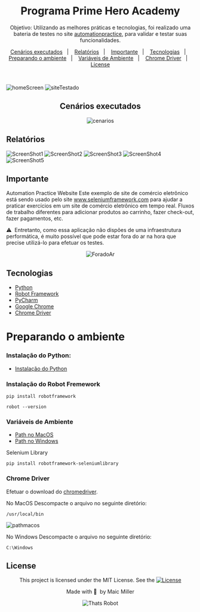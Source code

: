 <div align="center">
  
# Programa Prime Hero Academy
  
Objetivo: Utilizando as melhores práticas e tecnologias, foi realizado uma bateria de testes no site [automationpractice](http://automationpractice.com/index.php), para validar e testar suas funcionalidades.
  
</div>
  
<p align="center">
  <a href="#Cenários-executados">Cenários executados</a>&nbsp;&nbsp;&nbsp;|&nbsp;&nbsp;&nbsp;
  <a href="#Relatórios">Relatórios</a>&nbsp;&nbsp;&nbsp;|&nbsp;&nbsp;&nbsp;
  <a href="#Importante">Importante</a>&nbsp;&nbsp;&nbsp;|&nbsp;&nbsp;&nbsp;
  <a href="#Tecnologias">Tecnologias</a>&nbsp;&nbsp;&nbsp;|&nbsp;&nbsp;&nbsp;
  <a href="#Preparando-o-ambiente">Preparando o ambiente</a>&nbsp;&nbsp;&nbsp;|&nbsp;&nbsp;&nbsp;
  <a href="#Variáveis-de-Ambiente">Variáveis de Ambiente</a>&nbsp;&nbsp;&nbsp;|&nbsp;&nbsp;&nbsp;
  <a href="#Chrome-Driver">Chrome Driver</a>&nbsp;&nbsp;&nbsp;|&nbsp;&nbsp;&nbsp;
  <a href="#License">License</a>
</p>

<br>

![homeScreen](https://user-images.githubusercontent.com/990877/138452988-d59ff453-46e6-46a3-94c7-555b6346d380.png)
![siteTestado](https://user-images.githubusercontent.com/990877/138453153-9809f34f-b877-4306-a104-e1ad4af348a6.png)

##

<div align="center">
  
## Cenários executados
  
  ![cenarios](https://user-images.githubusercontent.com/990877/138462162-b501462f-4ba1-4540-8e53-2ec2d8d92f47.png)
  
</div>

## Relatórios

![ScreenShot1](https://user-images.githubusercontent.com/990877/138462578-21cee15e-0622-476a-9c19-427910c43671.png)
![ScreenShot2](https://user-images.githubusercontent.com/990877/138462647-32754ad8-c91d-459f-a83d-a176a7d89a9a.png)
![ScreenShot3](https://user-images.githubusercontent.com/990877/138462760-5ec0a448-c80d-4d03-8fd5-13fdecad8bc0.png)
![ScreenShot4](https://user-images.githubusercontent.com/990877/138462833-a2b40f66-3d52-4d96-bfc6-48a1741c8386.png)
![ScreenShot5](https://user-images.githubusercontent.com/990877/138463272-e2ab25ae-b6db-4e89-a7b7-c8673840b83f.png)

##

## Importante

Automation Practice Website
Este exemplo de site de comércio eletrônico está sendo usado pelo site www.seleniumframework.com para ajudar a praticar exercícios em um site de comércio eletrônico em tempo real. Fluxos de trabalho diferentes para adicionar produtos ao carrinho, fazer check-out, fazer pagamentos, etc.

⚠️&nbsp; Entretanto, como essa aplicação não dispões de uma infraestrutura performática, é muito possível que pode estar fora do ar na hora que precise utilizá-lo para efetuar os testes.

<div align="center">

![ForadoAr](https://user-images.githubusercontent.com/990877/138487801-5d1bf62d-e8a8-46e2-adb3-2f7d6ebecb09.png)

</div>
  
##

## Tecnologias

- [Python](https://www.python.org/)
- [Robot Framework](https://robotframework.org/)
- [PyCharm](https://www.jetbrains.com/pt-br/pycharm/)
- [Google Chrome]()
- [Chrome Driver](https://chromedriver.chromium.org/downloads)

# Preparando o ambiente

### Instalação do Python:

- [Instalação do Python](https://wiki.python.org/moin/BeginnersGuide)

### Instalação do Robot Fremework

~~~python3
pip install robotframework
~~~
~~~python3
robot --version
~~~
### Variáveis de Ambiente

- [Path no MacOS](https://docs.python.org/3/using/mac.html)
- [Path no Windows](https://docs.python.org/3/using/windows.html#the-full-installer)

Selenium Library
~~~script
pip install robotframework-seleniumlibrary
~~~

### Chrome Driver
Efetuar o download do [chromedriver](https://chromedriver.chromium.org/downloads).

No MacOS
Descompacte o arquivo no seguinte diretório:
~~~script
/usr/local/bin 
~~~
![pathmacos](https://user-images.githubusercontent.com/990877/138451032-164c8cbd-7989-4855-bba1-b60335096979.png)

No Windows
Descompacte o arquivo no seguinte diretório:
~~~script
C:\Windows
~~~

## License

<div align="center">
  
<p>This project is licensed under the MIT License. See the
  <a href="https://mit-license.org/">
  <img src="https://img.shields.io/static/v1?label=license&message=MIT&color=5965E0&labelColor=121214" alt="License">
  </a></p>
<p>Made with&nbsp;💙 &nbsp;by Maic Miller</p>
  
<div>

![Thats Robot](https://user-images.githubusercontent.com/990877/129357114-76c16f53-b485-4c59-b33a-5975a32e083b.png)
